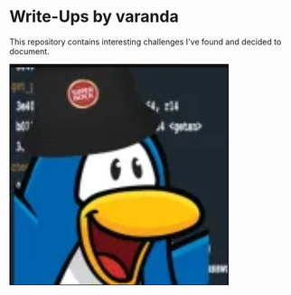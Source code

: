 # Write-Ups by varanda

This repository contains interesting challenges I've found and decided to document.

![varanda](assets/icon.png)

